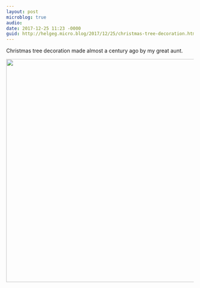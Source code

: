 ```yaml
---
layout: post
microblog: true
audio: 
date: 2017-12-25 11:23 -0000
guid: http://helgeg.micro.blog/2017/12/25/christmas-tree-decoration.html
---
```

Christmas tree decoration made almost a century ago by my great aunt. 

<img src="http://helgeg.micro.blog/uploads/2017/fa18d8b992.jpg" width="599" height="600" />
